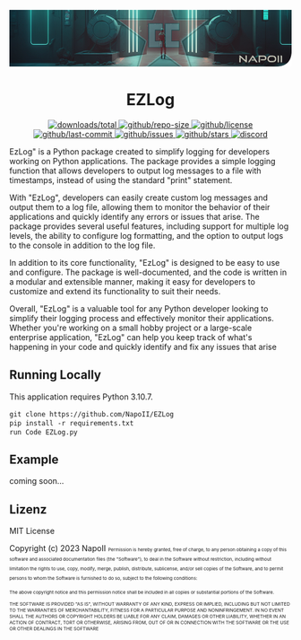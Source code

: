 <p align="center">
<a href="https://github.com/NapoII">
    <img src="Work_Folder\Readme_top.png"  alt=f"NapoII">
</a>
</p>

<center>

# EZLog
</center>

<p align="center">
<a href="https://github.com/NapoII/EZLog/archive/refs/heads/main.zip">
    <img src="https://img.shields.io/github/downloads/NapoII/EZLog/total" alt="downloads/total">
</a>

<a href="https://github.com/NapoII/EZLog/archive/refs/heads/main.zip">
    <img src="https://img.shields.io/github/repo-size/NapoII/EZLog" alt="github/repo-size">
</a>

<a href="https://github.com/NapoII/EZLog/blob/main/LICENSE">
    <img src="https://img.shields.io/github/license/NapoII/EZLog" alt="github/license">
</a>

<a href="https://github.com/NapoII/EZLog/actions">
    <img src="https://img.shields.io/github/last-commit/NapoII/EZLog" alt="github/last-commit">
</a>

<a href="https://github.com/NapoII/EZLog/issues">
    <img src="https://img.shields.io/github/issues/NapoII/EZLog?style=plastic" alt="github/issues">
</a>

<a href="https://github.com/NapoII/EZLog/stargazers">
    <img src="https://img.shields.io/github/stars/NapoII/EZLog?style=social" alt="github/stars">
</a>

<a href="https://discord.gg/g7EW4P65">
    <img src="https://img.shields.io/discord/190307701169979393?style=plastic" alt="discord">
</a>
</p>

EzLog" is a Python package created to simplify logging for developers working on Python applications. The package provides a simple logging function that allows developers to output log messages to a file with timestamps, instead of using the standard "print" statement.

With "EzLog", developers can easily create custom log messages and output them to a log file, allowing them to monitor the behavior of their applications and quickly identify any errors or issues that arise. The package provides several useful features, including support for multiple log levels, the ability to configure log formatting, and the option to output logs to the console in addition to the log file.

In addition to its core functionality, "EzLog" is designed to be easy to use and configure. The package is well-documented, and the code is written in a modular and extensible manner, making it easy for developers to customize and extend its functionality to suit their needs.

Overall, "EzLog" is a valuable tool for any Python developer looking to simplify their logging process and effectively monitor their applications. Whether you're working on a small hobby project or a large-scale enterprise application, "EzLog" can help you keep track of what's happening in your code and quickly identify and fix any issues that arise
## Running Locally

This application requires Python 3.10.7.
```
git clone https://github.com/NapoII/EZLog
pip install -r requirements.txt
run Code EZLog.py
```

## Example
coming soon...
## Lizenz

MIT License

Copyright (c) 2023 NapoII
<small><small><small>
Permission is hereby granted, free of charge, to any person obtaining a copy
of this software and associated documentation files (the "Software"), to deal
in the Software without restriction, including without limitation the rights
to use, copy, modify, merge, publish, distribute, sublicense, and/or sell
copies of the Software, and to permit persons to whom the Software is
furnished to do so, subject to the following conditions:

The above copyright notice and this permission notice shall be included in all
copies or substantial portions of the Software.

THE SOFTWARE IS PROVIDED "AS IS", WITHOUT WARRANTY OF ANY KIND, EXPRESS OR
IMPLIED, INCLUDING BUT NOT LIMITED TO THE WARRANTIES OF MERCHANTABILITY,
FITNESS FOR A PARTICULAR PURPOSE AND NONINFRINGEMENT. IN NO EVENT SHALL THE
AUTHORS OR COPYRIGHT HOLDERS BE LIABLE FOR ANY CLAIM, DAMAGES OR OTHER
LIABILITY, WHETHER IN AN ACTION OF CONTRACT, TORT OR OTHERWISE, ARISING FROM,
OUT OF OR IN CONNECTION WITH THE SOFTWARE OR THE USE OR OTHER DEALINGS IN THE
SOFTWARE
</small>
